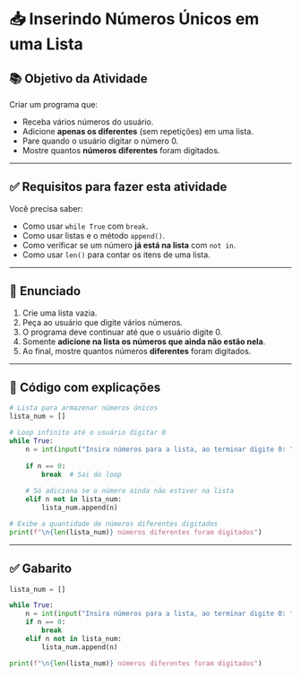 
# 📥 Inserindo Números Únicos em uma Lista

## 📚 Objetivo da Atividade

Criar um programa que:

- Receba vários números do usuário.
- Adicione **apenas os diferentes** (sem repetições) em uma lista.
- Pare quando o usuário digitar o número 0.
- Mostre quantos **números diferentes** foram digitados.

---

## ✅ Requisitos para fazer esta atividade

Você precisa saber:

- Como usar `while True` com `break`.
- Como usar listas e o método `append()`.
- Como verificar se um número **já está na lista** com `not in`.
- Como usar `len()` para contar os itens de uma lista.

---

## 🧠 Enunciado

1. Crie uma lista vazia.
2. Peça ao usuário que digite vários números.
3. O programa deve continuar até que o usuário digite 0.
4. Somente **adicione na lista os números que ainda não estão nela**.
5. Ao final, mostre quantos números **diferentes** foram digitados.

---

## 🧪 Código com explicações

```python
# Lista para armazenar números únicos
lista_num = []

# Loop infinito até o usuário digitar 0
while True:
    n = int(input("Insira números para a lista, ao terminar digite 0: "))
    
    if n == 0:
        break  # Sai do loop
    
    # Só adiciona se o número ainda não estiver na lista
    elif n not in lista_num:
        lista_num.append(n)

# Exibe a quantidade de números diferentes digitados
print(f"\n{len(lista_num)} números diferentes foram digitados")
```

---

## ✅ Gabarito

```python
lista_num = []

while True:
    n = int(input("Insira números para a lista, ao terminar digite 0: "))
    if n == 0:
        break
    elif n not in lista_num:
        lista_num.append(n)

print(f"\n{len(lista_num)} números diferentes foram digitados")
```
